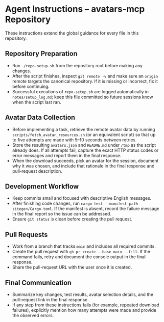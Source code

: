 # Agent Instructions – avatars-mcp Repository

These instructions extend the global guidance for every file in this repository.

## Repository Preparation
- Run `./repo-setup.sh` from the repository root before making any changes.
- After the script finishes, inspect `git remote -v` and make sure an `origin` remote targets the canonical repository. If it is missing or incorrect, fix it before continuing.
- Successful executions of `repo-setup.sh` are logged automatically in `notes/setup_log.md`; keep this file committed so future sessions know when the script last ran.

## Avatar Data Collection
- Before implementing a task, retrieve the remote avatar data by running `scripts/fetch_avatar_resources.sh` (or an equivalent script) so that up to five attempts are made with 5–10 seconds between retries.
- Store the resulting `avatars.json` and `README.md` under `/tmp` as the script already does. If all attempts fail, capture the exact HTTP status codes or error messages and report them in the final response.
- When the download succeeds, pick an avatar for the session, document why it was chosen, and include that rationale in the final response and pull-request description.

## Development Workflow
- Keep commits small and focused with descriptive English messages.
- After finishing code changes, run `cargo test --manifest-path sitegen/Cargo.toml`. If the manifest is absent, record the failure message in the final report so the issue can be addressed.
- Ensure `git status` is clean before creating the pull request.

## Pull Requests
- Work from a branch that tracks `main` and includes all required commits.
- Create the pull request with `gh pr create --base main --fill`. If the command fails, retry and document the console output in the final response.
- Share the pull-request URL with the user once it is created.

## Final Communication
- Summarize key changes, test results, avatar selection details, and the pull-request link in the final response.
- If any step from these instructions fails (for example, repeated download failures), explicitly mention how many attempts were made and provide the observed errors.
